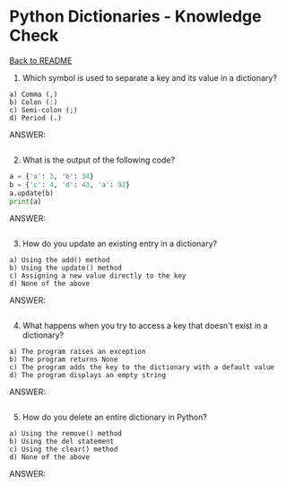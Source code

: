 # Python Dictionaries - Knowledge Check

[Back to README](README.md)

1. Which symbol is used to separate a key and its value in a dictionary?
```
a) Comma (,)
b) Colon (:)
c) Semi-colon (;)
d) Period (.)
```
ANSWER:
```

```

2. What is the output of the following code?
```py
a = {'a': 3, 'b': 34}
b = {'c': 4, 'd': 43, 'a': 92}
a.update(b)
print(a)
```
ANSWER:
```

```

3. How do you update an existing entry in a dictionary?
```
a) Using the add() method
b) Using the update() method
c) Assigning a new value directly to the key
d) None of the above
```
ANSWER:
```

```

4. What happens when you try to access a key that doesn't exist in a dictionary?
```
a) The program raises an exception
b) The program returns None
c) The program adds the key to the dictionary with a default value
d) The program displays an empty string
```
ANSWER:
```

```

5. How do you delete an entire dictionary in Python?
```
a) Using the remove() method
b) Using the del statement
c) Using the clear() method
d) None of the above
```
ANSWER:
```

```
